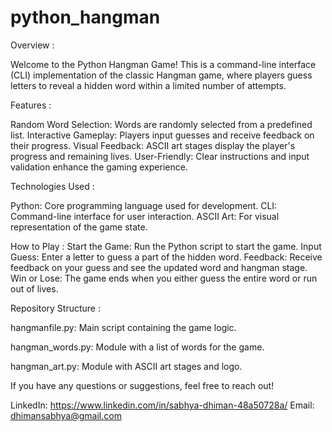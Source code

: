 # python_hangman
Overview :

Welcome to the Python Hangman Game! This is a command-line interface (CLI) implementation of the classic Hangman game, where players guess letters to reveal a hidden word within a limited number of attempts.

Features :

Random Word Selection: Words are randomly selected from a predefined list.
Interactive Gameplay: Players input guesses and receive feedback on their progress.
Visual Feedback: ASCII art stages display the player's progress and remaining lives.
User-Friendly: Clear instructions and input validation enhance the gaming experience.

Technologies Used :

Python: Core programming language used for development.
CLI: Command-line interface for user interaction.
ASCII Art: For visual representation of the game state.

How to Play : 
Start the Game: Run the Python script to start the game.
Input Guess: Enter a letter to guess a part of the hidden word.
Feedback: Receive feedback on your guess and see the updated word and hangman stage.
Win or Lose: The game ends when you either guess the entire word or run out of lives.

Repository Structure : 

hangmanfile.py: Main script containing the game logic.

hangman_words.py: Module with a list of words for the game.

hangman_art.py: Module with ASCII art stages and logo.


If you have any questions or suggestions, feel free to reach out!

LinkedIn: https://www.linkedin.com/in/sabhya-dhiman-48a50728a/
Email: dhimansabhya@gmail.com
